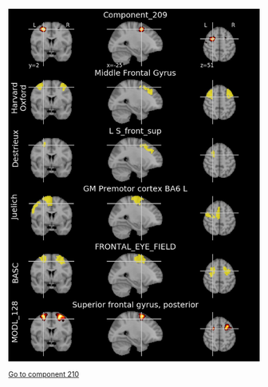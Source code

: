 


![209](preliminary/209.jpg "Component 209")

[Go to component 210](https://parietal-inria.github.io/MODL_atlas/1024/210 "Component 210")